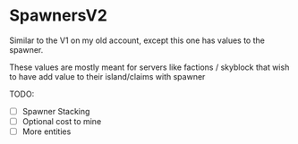 # SpawnersV2

Similar to the V1 on my old account, except this one has values to the spawner. 

These values are mostly meant for servers like factions / skyblock that wish to have add value to their island/claims with spawner

TODO:
- [ ] Spawner Stacking
- [ ] Optional cost to mine
- [ ] More entities 
